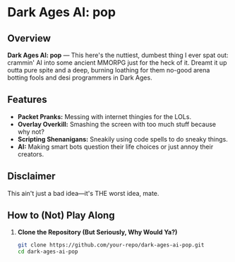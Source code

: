 # Dark Ages AI: pop

## Overview
**Dark Ages AI: pop** — This here's the nuttiest, dumbest thing I ever spat out: crammin' AI into some ancient MMORPG just for the heck of it. Dreamt it up outta pure spite and a deep, burning loathing for them no-good arena botting fools and  desi programmers in Dark Ages.

## Features
- **Packet Pranks:** Messing with internet thingies for the LOLs.
- **Overlay Overkill:** Smashing the screen with too much stuff because why not?
- **Scripting Shenanigans:** Sneakily using code spells to do sneaky things.
- **AI:** Making smart bots question their life choices or just annoy their creators.

## Disclaimer
This ain't just a bad idea—it's THE worst idea, mate.

## How to (Not) Play Along
1. **Clone the Repository (But Seriously, Why Would Ya?)**
   ```bash
   git clone https://github.com/your-repo/dark-ages-ai-pop.git
   cd dark-ages-ai-pop

